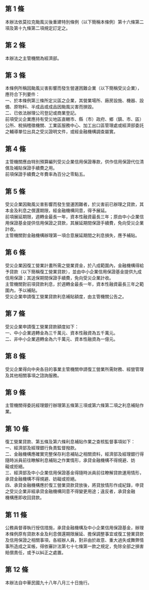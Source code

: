 第 1 條
-------
本辦法依莫拉克颱風災後重建特別條例（以下簡稱本條例）第十六條第二  
項及第十九條第二項規定訂定之。

第 2 條
-------
本辦法之主管機關為經濟部。

第 3 條
-------
本條例所稱因颱風災害影響而發生營運困難企業（以下簡稱受災企業），  
應符合下列要件：  
一、於本條例第三條所定災區之企業，其營業場所、廠房設施、機器、設  
    備、原物料、半成品或成品因颱風災害而損毀。  
二、已依法辦理公司登記或商業登記。  
前項受災企業應持有受災地區直轄市、縣（市）政府、鄉（鎮、市、區）  
公所、稅捐稽徵機關、工業區服務中心、加工出口區管理處或經濟部委託  
之輔導單位出具之受災證明文件，或經金融機構調查屬實。

第 4 條
-------
主管機關應由特別預算編列受災企業信用保證專款，供作信用保證代位清  
償及補貼保證手續費之用。  
前項保證手續費之年費率為百分之零點五。

第 5 條
-------
受災企業因颱風災害影響而發生營運困難者，於災害前已辦理之貸款，其  
本金及利息之償還期限，經金融機構同意，得予展延。  
前項展延期限，週轉金最長一年，資本性融資最長三年；原由中小企業信  
用保證基金提供信用保證之貸款，其展延期間保證手續費，免向受災企業  
計收。  
主管機關對金融機構辦理第一項合意展延期間之利息損失，應予補貼。

第 6 條
-------
受災企業因復工營業計畫所需之營業資金，於八成範圍內，金融機構得給  
予貸款（以下簡稱復工營業貸款），並由中小企業信用保證基金提供九成  
信用保證；其送保期間保證手續費，免向受災企業計收。  
主管機關對前項貸款利息，於週轉金最長一年，資本性融資最長三年之範  
圍內，予以補貼。  
受災企業申請復工營業貸款利息補貼額度，由主管機關公告之。

第 7 條
-------
受災企業申請復工營業貸款額度如下：  
一、中小企業週轉金為三千萬元、資本性融資為五千萬元。  
二、非中小企業週轉金為六千萬元、資本性融資為一億元。

第 8 條
-------
受災企業得向中央各目的事業主管機關申請復工營業所需財務、經營管理  
及其他相關事項之諮詢服務。

第 9 條
-------
主管機關得委託經理銀行辦理第五條第三項或第六條第二項之利息補貼作  
業。

第 10 條
--------
復工營業貸款、第五條及第六條利息補貼作業之查核監督事項如下：  
一、經濟部及經理銀行負責監督撥款。  
二、金融機構應確實完整保存利息補貼之相關資料，經濟部及經理銀行得  
    隨時派員前往瞭解利息補貼之作業情形，承貸金融機構不得規避、妨  
    礙或拒絕。  
三、經濟部及中小企業信用保證基金得隨時派員前往瞭解貸款運用情形，  
    承貸金融機構不得規避、妨礙或拒絕。  
四、承貸金融機構應於復工營業貸款貸放後，將貸放情形作成紀錄，申貸  
    之受災企業非經承貸金融機構同意不得變更用途；違反者，承貸金融  
    機構應即收回貸款。

第 11 條
--------
公務員督導執行授信措施，承貸金融機構及中小企業信用保證基金，辦理  
本條例原有貸款本金及利息償還期限展延、擔保調整事宜或復工營業貸款  
及信用保證之相關事項，各經辦人員，對非由於故意、重大過失或舞弊情  
事所造成之呆帳，得依審計法第七十七條第一款之規定，免除全部之損害  
賠償責任，或予以糾正之處置。

第 12 條
--------
本辦法自中華民國九十八年八月三十日施行。

